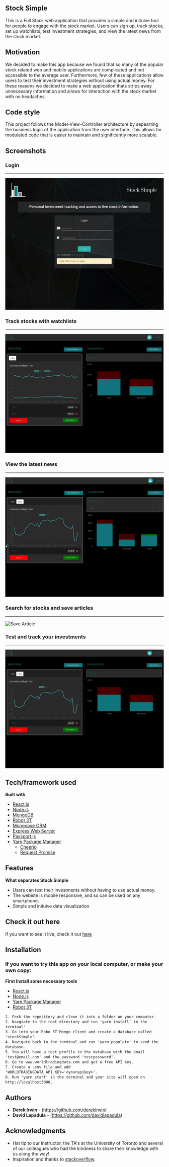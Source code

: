 ## Stock Simple
This is a Full Stack web application that provides a simple and inituive tool for people to engage with the stock market. Users can sign up, track stocks, set up watchlists, test investment strategies, and view the latest news from the stock market. 

## Motivation
We decided to make this app because we found that so many of the popular stock related web and mobile applications are complicated and not accessible to the average user. Furthermore, few of these applications allow users to test their investment strategies without using actual money. For these reasons we decided to make a web application thats strips away unnecessary information and allows for interaction with the stock market with no headaches. 


## Code style
This project follows the Model-View-Controller architecture by sepearting the business logic of the application from the user interface. This allows for modulated code that is easier to maintain and significantly more scalable.

## Screenshots

### Login
***

![Login Gif](mdImages/loginVid.gif)

### Track stocks with watchlists
***

![Watchlist Gif](mdImages/watchlistVid.gif)

### View the latest news
***

![Visit article Gif](mdImages/articleVisitVid.gif)

### Search for stocks and save articles
***

![Save Article](mdImages/saveArticleGif.gif)

### Test and track your investments
***

![Login Gif](mdImages/addStockVid.gif)



## Tech/framework used

<b>Built with</b>
- [React.js](https://reactjs.org/)
- [Node.js](https://nodejs.org/en/)
- [MongoDB](https://www.mongodb.com/)
- [Robot 3T](https://robomongo.org/)
- [Mongoose ORM](https://mongoosejs.com/)
- [Express Web Server](https://expressjs.com/)
- [Passport.js](http://www.passportjs.org/)
- [Yarn Package Manager](https://yarnpkg.com/lang/en/)
    - [Cheerio](https://www.npmjs.com/package/cheerio)
    - [Request Promise](https://www.npmjs.com/package/request-promise)

## Features

<b>What separates Stock Simple</b>
- Users can test their investments without having to use actual money. 
- The webiste is mobile responsive, and so can be used on any smartphone. 
- Simple and inituive data visualization 

## Check it out here
If you want to see it live, check it out  [here](https://stocksimple.herokuapp.com)

## Installation

### If you want to try this app on your local computer, or make your own copy: 

<b>First Install some necessary tools</b>
- [React.js](https://reactjs.org/)
- [Node.js](https://nodejs.org/en/)
- [Yarn Package Manager](https://yarnpkg.com/lang/en/)
- [Robot 3T](https://robomongo.org/)


```
1. Fork the repository and clone it into a folder on your computer. 
2. Navgiate to the root directory and run 'yarn install' in the terminal'
3. Go into your Robo 3T Mongo client and create a database called 'stockSimple'. 
4. Navigate back to the terminal and run 'yarn populate' to seed the database. 
5. You will have a test profile in the database with the email 'test@email.com' and the password 'testpassword'.
6. Go to www.worldtradingdata.com and get a free API key. 
7. Create a .env file and add 'WORLDTRADINGDATA_API_KEY='<yourapikey>'. 
8. Run 'yarn start' in the terminal and your site will open on http://localhost3000. 
```


## Authors

* **Derek Irwin** - (https://github.com/derekirwin)
* **David Lapadula** - (https://github.com/davidlapadula)

## Acknowledgments

* Hat tip to our instructor, the TA's at the University of Toronto and several of our colleagues who had the kindness to share their knowledge with us along the way! 
* Inspiration and thanks to [stackoverflow](https://stackoverflow.com/).


